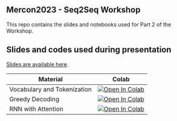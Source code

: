 ## Mercon2023 - Seq2Seq Workshop
This repo contains the slides and notebooks used for Part 2 of the Workshop. 

## Slides and codes used during presentation 

[Slides are available here](http://nisansads.staff.uom.lk/Classes/07_Short_Courses/02_2023_MERCon_Seq2Seq_Workshop/Sequencing%20Success%20-%20A%20Hands-On%20Workshop%20in%20Deep%20Learning%20for%20Sequence-to-Sequence%20Models%20-%20Part%202.pdf).

| Material| Colab
| --- | ---  |
| Vocabulary and Tokenization| [![Open In Colab](https://colab.research.google.com/assets/colab-badge.svg)](https://colab.research.google.com/github/Seq2Success/Seq2Seq-Mercon_workshop-Part2/blob/main/notebooks/Mercon_part2_Tokenization_and_Vocabulary.ipynb)
| Greedy Decoding| [![Open In Colab](https://colab.research.google.com/assets/colab-badge.svg)](https://colab.research.google.com/github/Seq2Success/Seq2Seq-Mercon_workshop-Part2/blob/main/notebooks/Mercon_part2_Greedy_decoding.ipynb)
| RNN with Attention| [![Open In Colab](https://colab.research.google.com/assets/colab-badge.svg)](https://colab.research.google.com/github/Seq2Success/Seq2Seq-Mercon_workshop-Part2/blob/main/notebooks/Mercon_part2_RNN_With_Attention.ipynb)
